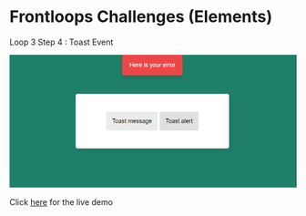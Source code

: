 # Frontloops Challenges (Elements)

Loop 3 Step 4 : Toast Event

![preview image](./design/preview.png "Click below for live demo")

Click [here](https://zathio.github.io/frontloops-challenges/elements-challenges/loop3-step4/) for the live demo